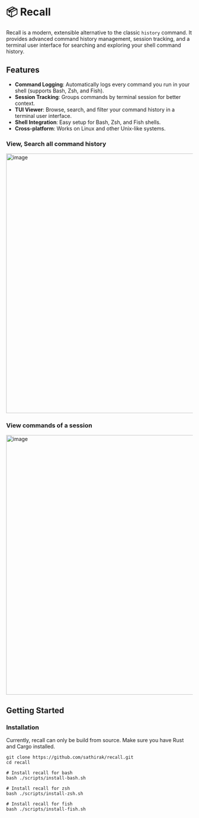 # 📦 Recall 

Recall is a modern, extensible alternative to the classic `history` command. It provides advanced command history management, session tracking, and a terminal user interface for searching and exploring your shell command history.

## Features

- **Command Logging**: Automatically logs every command you run in your shell (supports Bash, Zsh, and Fish).
- **Session Tracking**: Groups commands by terminal session for better context.
- **TUI Viewer**: Browse, search, and filter your command history in a terminal user interface.
- **Shell Integration**: Easy setup for Bash, Zsh, and Fish shells.
- **Cross-platform**: Works on Linux and other Unix-like systems.

### View, Search all command history
<img width="1907" height="701" alt="image" src="https://github.com/user-attachments/assets/79783323-c7bb-4e20-9ffd-cb739cfe99bf" />

### View commands of a session
<img width="1907" height="701" alt="image" src="https://github.com/user-attachments/assets/5fde58a5-46e3-4a00-a1b3-af5557a53019" />


## Getting Started

### Installation

Currently, recall can only be build from source. Make sure you have Rust and Cargo installed.

```shell
git clone https://github.com/sathirak/recall.git
cd recall

# Install recall for bash
bash ./scripts/install-bash.sh

# Install recall for zsh
bash ./scripts/install-zsh.sh

# Install recall for fish
bash ./scripts/install-fish.sh

```